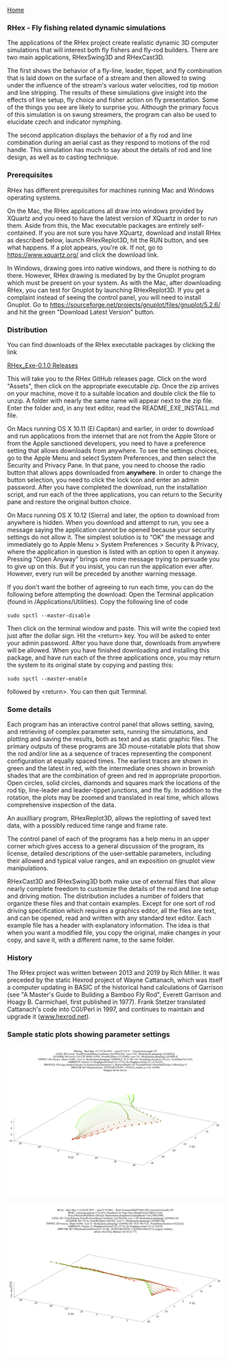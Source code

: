 [Home](https://rhexman.github.io)

### RHex - Fly fishing related dynamic simulations

The applications of the RHex project create realistic dynamic 3D computer simulations that will interest both fly fishers and fly-rod builders.  There are two main applications, RHexSwing3D and RHexCast3D.

The first shows the behavior of a fly-line, leader, tippet, and fly combination that is laid down on the surface of a stream and then allowed to swing under the influence of the stream's various water velocities, rod tip motion and line stripping. The results of these simulations give insight into the effects of line setup, fly choice and fisher action on fly presentation. Some of the things you see are likely to surprise you. Although the primary focus of this simulation is on swung streamers, the program can also be used to elucidate czech and indicator nymphing.

The second application displays the behavior of a fly rod and line combination during an aerial cast as they respond to motions of the rod handle.  This simulation has much to say about the details of rod and line design, as well as to casting technique.

### Prerequisites

RHex has different prerequisites for machines running Mac and Windows operating systems.

On the Mac, the RHex applications all draw into windows provided by XQuartz and you need to have the latest version of XQuartz in order to run them. Aside from this, the Mac executable packages are entirely self-contained.  If you are not sure you have XQuartz, download and install RHex as described below, launch RHexReplot3D, hit the RUN button, and see what happens.  If a plot appears, you're ok.  If not, go to https://www.xquartz.org/ and click the download link.

In Windows, drawing goes into native windows, and there is nothing to do there.  However, RHex drawing is mediated by by the Gnuplot program which must be present on your system. As with the Mac, after downloading RHex, you can test for Gnuplot by launching RHexReplot3D.  If you get a complaint instead of seeing the control panel, you will need to install Gnuplot.  Go to https://sourceforge.net/projects/gnuplot/files/gnuplot/5.2.6/ and hit the green "Download Latest Version" button.

### Distribution

You can find downloads of the RHex executable packages by clicking the link

[RHex_Exe-0.1.0 Releases](https://github.com/RHexMan/RHex/releases)

This will take you to the RHex GitHub releases page.  Click on the word "Assets", then click on the appropriate executable zip.  Once the zip arrives on your machine, move it to a suitable location and double click the file to unzip.  A folder with nearly the same name will appear next to the zip file.  Enter the folder and, in any text editor, read the README_EXE_INSTALL.md file.

On Macs running OS X 10.11 (El Capitan) and earlier, in order to download and run applications from the internet that are not from the Apple Store or from the Apple sanctioned developers, you need to have a preference setting that allows downloads from anywhere.  To see the settings choices, go to the Apple Menu and select System Preferences, and then select the Security and Privacy Pane.  In that pane, you need to choose the radio button that allows apps downloaded from __anywhere__.  In order to change the button selection, you need to click the lock icon and enter an admin password.  After you have completed the download, run the installation script, and run each of the three applications, you can return to the Security pane and restore the original button choice.

On Macs running OS X 10.12 (Sierra) and later, the option to download from anywhere is hidden. When you download and attempt to run, you see a message saying the application cannot be opened because your security settings do not allow it. The simplest solution is to “OK” the message and immediately go to Apple Menu > System Preferences > Security & Privacy, where the application in question is listed with an option to open it anyway. Pressing “Open Anyway” brings one more message trying to persuade you to give up on this. But if you insist, you can run the application ever after. However, every run will be preceded by another warning message.

If you don't want the bother of agreeing to run each time, you can do the following before attempting the download:  Open the Terminal application (found in /Applications/Utilities). Copy the following line of code

`sudo spctl --master-disable`

Then click on the terminal window and paste.  This will write the copied text just after the dollar sign.  Hit the \<return\> key.  You will be asked to enter your admin password.  After you have done that, downloads from anywhere will be allowed.  When you have finished downloading and installing this package, and have run each of the three applications once, you may return the system to its original state by copying and pasting this:
  
`sudo spctl --master-enable`
 
 followed by \<return\>.  You can then quit Terminal.

### Some details

Each program has an interactive control panel that allows setting, saving, and retrieving of complex parameter sets, running the simulations, and plotting and saving the results, both as text and as static graphic files. The primary outputs of these programs are 3D mouse-rotatable plots that show the rod and/or line as a sequence of traces representing the component configuration at equally spaced times. The earliest traces are shown in green and the latest in red, with the intermediate ones shown in brownish shades that are the combination of green and red in appropriate proportion. Open circles, solid circles, diamonds and squares mark the locations of the rod tip, line-leader and leader-tippet junctions, and the fly. In addition to the rotation, the plots may be zoomed and translated in real time, which allows comprehensive inspection of the data.

An auxilliary program, RHexReplot3D, allows the replotting of saved text data, with a possibly  reduced time range and frame rate.

The control panel of each of the programs has a help menu in an upper corner which gives access to a general discussion of the program, its license, detailed descriptions of the user-settable parameters, including their allowed and typical value ranges, and an exposition on gnuplot view manipulations.

RHexCast3D and RHexSwing3D both make use of external files that allow nearly complete freedom to customize the details of the rod and line setup and driving motion. The distribution includes a number of folders that organize these files and that contain examples. Except for one sort of rod driving specification which requires a graphics editor, all the files are text, and can be opened, read and written with any standard text editor. Each example file has a header with explanatory information. The idea is that when you want a modified file, you copy the original, make changes in your copy, and save it, with a different name, to the same folder.

### History

The RHex project was written between 2013 and 2019 by Rich Miller.  It was preceded by the static Hexrod project of Wayne Cattanach, which was itself a computer updating in BASIC of the historical hand calculations of Garrison (see "A Master's Guide to Building a Bamboo Fly Rod", Everett Garrison and Hoagy B. Carmichael, first published in 1977). Frank Stetzer translated Cattanach's code into CGI/Perl in 1997, and continues to maintain and upgrade it (www.hexrod.net).

### Sample static plots showing parameter settings

![Swing example static plot](SwingExample.png)

![Cast example static plot](CastExample.png)

